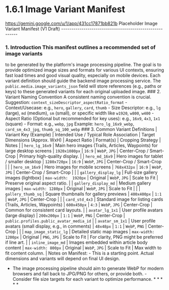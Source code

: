 # 1.6.1 Image Variant Manifest

  https://gemini.google.com/u/1/app/431cc17871bb821b Placeholder Image Variant 
Manifest (V1 Draft) -------------------------------------------------------- 
### 1\. Introduction This manifest outlines a recommended set of image variants 
to be generated by the platform's image processing pipeline. The goal is to 
provide optimized image sizes and formats for various UI contexts, ensuring 
fast load times and good visual quality, especially on mobile devices. Each 
variant definition should guide the backend image processing service. The 
`public.media.image_variants_json` field will store references (e.g., paths or 
keys) to these generated variants for each original uploaded image. ### 2\. 
Variant Naming Convention A consistent naming convention is crucial. 
Suggestion: `context_sizeDescriptor_aspectRatio_format` - Context/Usecase: 
e.g., `hero`, `gallery`, `card`, `thumb` - Size Descriptor: e.g., `lg` (large), 
`md` (medium), `sm` (small), or specific width like `w1920`, `w800`, `w400` - 
Aspect Ratio (Optional but recommended for key uses): e.g., `16x9`, `4x3`, 
`1x1` (square) - Format: e.g., `webp`, `jpg` Example: `hero_lg_16x9_webp`, 
`card_sm_4x3_jpg`, `thumb_sq_100_webp` ### 3\. Common Variant Definitions | 
Variant Key (Example) | Intended Use / Typical Role Association | Target 
Dimensions (Approx. WxH) | Aspect Ratio | Format(s) | Cropping Strategy | Notes 
| | `hero_lg_16x9` | Main hero images (Trails, Articles, Waypoints) for large 
desktop screens | `1920x1080px` | `16:9` | `WebP`, `JPG` | Center-Crop / 
Smart-Crop | Primary high-quality display. | | `hero_md_16x9` | Hero images for 
tablet / smaller desktop | `1280x720px` | `16:9` | `WebP`, `JPG` | Center-Crop 
/ Smart-Crop | | | `hero_sm_16x9` | Hero images for mobile screens | 
`768x432px` | `16:9` | `WebP`, `JPG` | Center-Crop / Smart-Crop | | | 
`gallery_display_lg` | Full-size gallery images (lightbox) | `max-width: 
1920px` | Original | `WebP`, `JPG` | Scale to Fit | Preserve original aspect 
ratio. | | `gallery_display_md` | Medium gallery images | `max-width: 1280px` | 
Original | `WebP`, `JPG` | Scale to Fit | | | `gallery_thumb_sq` | Square 
thumbnails for gallery previews | `400x400px` | `1:1` | `WebP`, `JPG` | 
Center-Crop | | | `card_std_4x3` | Standard image for listing cards (Trails, 
Articles, Waypoints) | `600x450px` | `4:3` | `WebP`, `JPG` | Center-Crop | 
Common for consistent card layouts. | | `avatar_lg_1x1` | User profile avatars 
(large display) | `200x200px` | `1:1` | `WebP`, `PNG` | Center-Crop | 
`public.profiles.public_avatar_media_id` | | `avatar_sm_1x1` | User profile 
avatars (small display, e.g., in comments) | `48x48px` | `1:1` | `WebP`, `PNG` 
| Center-Crop | | | `map_image_static_lg` | Detailed static map images | 
`max-width: 1200px` | Original | `PNG`, `JPG` | Scale to Fit | For clarity, PNG 
might be preferred if line art. | | `inline_image_md` | Images embedded within 
article body content | `max-width: 800px` | Original | `WebP`, `JPG` | Scale to 
Fit | Max width to fit content column. | Notes on Manifest: - This is a 
starting point. Actual dimensions and variants will depend on final UI design. 
- The image processing pipeline should aim to generate WebP for modern browsers 
and fall back to JPG/PNG for others, or provide both. - Consider file size 
targets for each variant to optimize performance. * * * * * 
